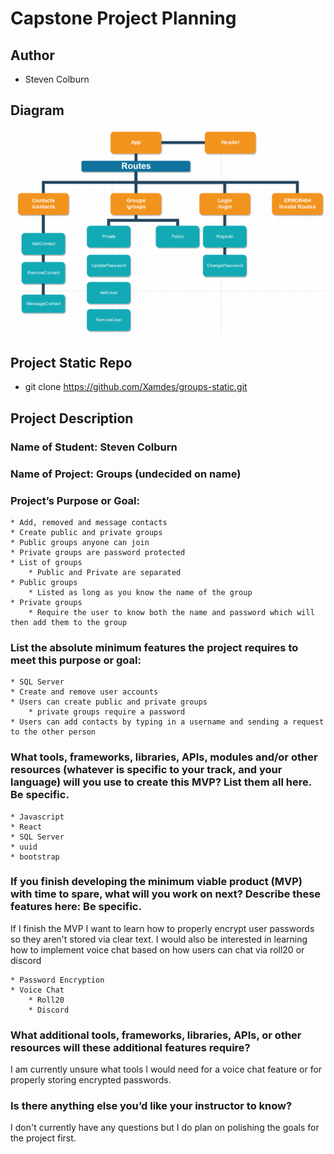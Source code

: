 # Capstone Project Planning

## Author

  * Steven Colburn

## Diagram

![diagram](./capstone-planning-diagram.png)

## Project Static Repo

* git clone https://github.com/Xamdes/groups-static.git

## Project Description

### Name of Student: Steven Colburn

### Name of Project: Groups (undecided on name)

### Project’s Purpose or Goal:

    * Add, removed and message contacts
    * Create public and private groups
    * Public groups anyone can join
    * Private groups are password protected
    * List of groups
        * Public and Private are separated
    * Public groups
        * Listed as long as you know the name of the group
    * Private groups
        * Require the user to know both the name and password which will then add them to the group  

### List the absolute minimum features the project requires to meet this purpose or goal:

    * SQL Server   
    * Create and remove user accounts  
    * Users can create public and private groups  
        * private groups require a password  
    * Users can add contacts by typing in a username and sending a request to the other person  

### What tools, frameworks, libraries, APIs, modules and/or other resources (whatever is specific to your track, and your language) will you use to create this MVP? List them all here. Be specific.

    * Javascript
    * React
    * SQL Server
    * uuid
    * bootstrap

### If you finish developing the minimum viable product (MVP) with time to spare, what will you work on next? Describe these features here: Be specific.

If I finish the MVP I want to learn how to properly encrypt user passwords so they aren't stored via clear text. I would also be interested in learning how to implement voice chat based on how users can chat via roll20 or discord  

    * Password Encryption  
    * Voice Chat  
        * Roll20  
        * Discord  

### What additional tools, frameworks, libraries, APIs, or other resources will these additional features require?

I am currently unsure what tools I would need for a voice chat feature or for properly storing encrypted passwords.  

### Is there anything else you’d like your instructor to know?

I don't currently have any questions but I do plan on polishing the goals for the project first.  
